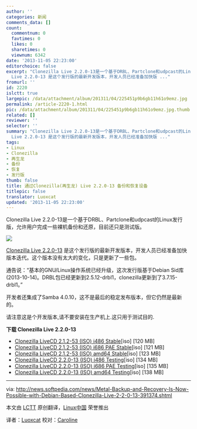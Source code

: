 ```yaml
---
author: ''
categories: 新闻
comments_data: []
count:
  commentnum: 0
  favtimes: 0
  likes: 0
  sharetimes: 0
  viewnum: 6342
date: '2013-11-05 22:23:00'
editorchoice: false
excerpt: "Clonezilla Live 2.2.0-13是一个基于DRBL、Partclone和udpcast的Linux发行版，允许用户完成一些裸机备份和还原，目前还只是测试版。\r\n\r\nClonezilla
  Live 2.2.0-13 是这个发行版的最新开发版本，开发人员已经准备加快版 ..."
fromurl: ''
id: 2220
islctt: true
largepic: /data/attachment/album/201311/04/225451p9b6gb11h61o9emz.jpg
permalink: /article-2220-1.html
pic: /data/attachment/album/201311/04/225451p9b6gb11h61o9emz.jpg.thumb.jpg
related: []
reviewer: ''
selector: ''
summary: "Clonezilla Live 2.2.0-13是一个基于DRBL、Partclone和udpcast的Linux发行版，允许用户完成一些裸机备份和还原，目前还只是测试版。\r\n\r\nClonezilla
  Live 2.2.0-13 是这个发行版的最新开发版本，开发人员已经准备加快版 ..."
tags:
- Linux
- Clonezilla
- 再生龙
- 备份
- 恢复
- 发行版
thumb: false
title: 通过Clonezilla(再生龙) Live 2.2.0-13 备份和恢复设备
titlepic: false
translator: Luoxcat
updated: '2013-11-05 22:23:00'
---
```


Clonezilla Live 2.2.0-13是一个基于DRBL、Partclone和udpcast的Linux发行版，允许用户完成一些裸机备份和还原，目前还只是测试版。


![](/data/attachment/album/201311/04/225451p9b6gb11h61o9emz.jpg)


[Clonezilla Live 2.2.0-13](http://free.nchc.org.tw/clonezilla-live/testing/ChangeLog-Clonezilla-live.txt) 是这个发行版的最新开发版本，开发人员已经准备加快版本迭代。这个版本没有太大的变化，只是更新了一些包。


通告说：“基本的GNU/Linux操作系统已经升级，这次发行版基于Debian Sid库(2013-10-14)。DRBL包已经更新到2.5.12-drbl1，clonezilla更新到了3.7.15-drbl1。”


开发者还集成了Samba 4.0.10，这不是最后的稳定发布版本，但它仍然是最新的。


请注意这是个开发版本,请不要安装在生产机上.这只用于测试目的.


**下载 Clonezilla Live 2.2.0-13**


* [Clonezilla LiveCD 2.1.2-53 (ISO) i486 Stable](http://downloads.sourceforge.net/clonezilla/clonezilla-live-2.1.2-53-i486.iso)[iso] [120 MB]
* [Clonezilla LiveCD 2.1.2-53 (ISO) i686 PAE Stable](http://downloads.sourceforge.net/clonezilla/clonezilla-live-2.1.2-53-i686-pae.iso)[iso] [121 MB]
* [Clonezilla LiveCD 2.1.2-53 (ISO) amd64 Stable](http://downloads.sourceforge.net/clonezilla/clonezilla-live-2.1.2-53-amd64.iso)[iso] [123 MB]
* [Clonezilla LiveCD 2.2.0-13 (ISO) i486 Testing](http://sourceforge.net/projects/clonezilla/files/clonezilla_live_testing/2.2.0-8/clonezilla-live-2.2.0-13-i486.iso/download)[iso] [134 MB]
* [Clonezilla LiveCD 2.2.0-13 (ISO) i686 PAE Testing](http://sourceforge.net/projects/clonezilla/files/clonezilla_live_testing/2.2.0-8/clonezilla-live-2.2.0-13-i686-pae.iso/download)[iso] [135 MB]
* [Clonezilla LiveCD 2.2.0-13 (ISO) amd64 Testing](http://sourceforge.net/projects/clonezilla/files/clonezilla_live_testing/2.2.0-8/clonezilla-live-2.2.0-13-amd64.iso/download)[iso] [138 MB]




---


via: <http://news.softpedia.com/news/Metal-Backup-and-Recovery-Is-Now-Possible-with-Debian-Based-Clonezilla-Live-2-2-0-13-391374.shtml>


本文由 [LCTT](https://github.com/LCTT/TranslateProject) 原创翻译，[Linux中国](http://linux.cn/) 荣誉推出


译者：[Luoxcat](https://github.com/Luoxcat) 校对：[Caroline](https://github.com/carolinewuyan)